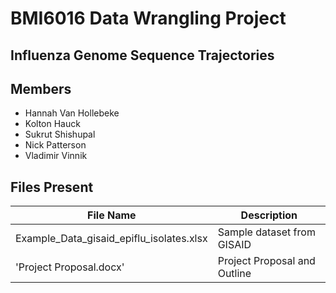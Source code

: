 # BMI6016 Data Wrangling Project
## Influenza Genome Sequence Trajectories

## Members

- Hannah Van Hollebeke
- Kolton Hauck
- Sukrut Shishupal
- Nick Patterson
- Vladimir Vinnik


## Files Present

| File Name                                 | Description                    |
| ----------------------------------------- | ------------------------------ |
| Example_Data_gisaid_epiflu_isolates.xlsx  | Sample dataset from GISAID     |
| 'Project Proposal.docx'                   | Project Proposal and Outline   |
